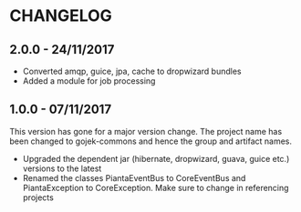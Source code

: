 # CHANGELOG

## 2.0.0 - 24/11/2017
* Converted amqp, guice, jpa, cache to dropwizard bundles
* Added a module for job processing

## 1.0.0 - 07/11/2017
This version has gone for a major version change. The project name has been changed to gojek-commons and hence the group and artifact names.
* Upgraded the dependent jar (hibernate, dropwizard, guava, guice etc.) versions to the latest
* Renamed the classes PiantaEventBus to CoreEventBus and PiantaException to CoreException. Make sure to change in referencing projects